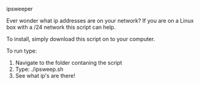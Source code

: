 ipsweeper

Ever wonder what ip addresses are on your network?  If you are on a Linux box with a /24 network this script can help.

To install, simply download this script on to your computer.

To run type:
1. Navigate to the folder contaning the script
2. Type: ./ipsweep.sh <First three octets of the ip network>
3. See what ip's are there!
